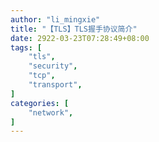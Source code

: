 ```yaml
---
author: "li_mingxie"
title: "【TLS】TLS握手协议简介"
date: 2922-03-23T07:28:49+08:00
tags: [
    "tls",
    "security",
    "tcp",
    "transport",
]
categories: [
    "network",
]
---
```

